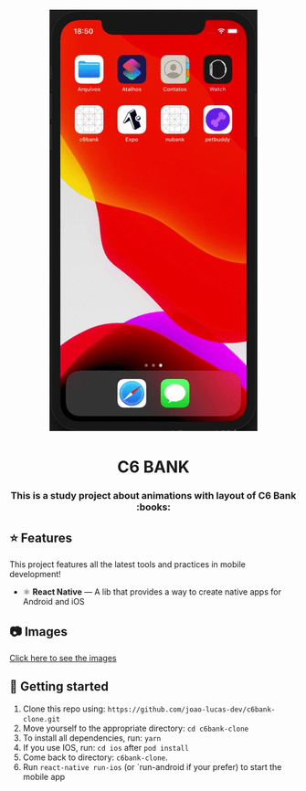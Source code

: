 <h1 align="center">
  <img src="./photos/demo.gif" />
</h1>

<h1 align="center">C6 BANK</h1>

<h3 align="center"> This is a study project about animations with layout of C6 Bank :books:</h3>

## :star: Features

This project features all the latest tools and practices in mobile development!

- ⚛️ **React Native** — A lib that provides a way to create native apps for Android and iOS

## :camera: Images

<a href="https://github.com/joao-lucas-dev/c6bank-clone/tree/master/photos">Click here to see the images</a>


## :electric_plug: Getting started

1. Clone this repo using: `https://github.com/joao-lucas-dev/c6bank-clone.git`
2. Move yourself to the appropriate directory: `cd c6bank-clone`
3. To install all dependencies, run: `yarn`
4. If you use IOS, run: `cd ios` after `pod install`
5. Come back to directory: `c6bank-clone`.
6. Run `react-native run-ios` (or `run-android if your prefer) to start the mobile app


